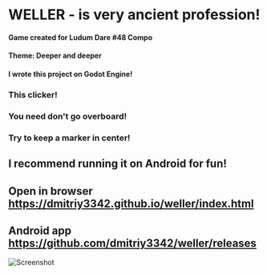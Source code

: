 # WELLER - is very ancient profession!

#### Game created for Ludum Dare #48 Compo 
#### Theme: Deeper and deeper

#### I wrote this project on Godot Engine!

### This clicker!
### You need don't go overboard!
### Try to keep a marker in center!

## I recommend running it on Android for fun!

## Open in browser https://dmitriy3342.github.io/weller/index.html

## Android app https://github.com/dmitriy3342/weller/releases

![Screenshot](https://dmitriy3342.github.io/weller/Screenshot.weller.jpg)


